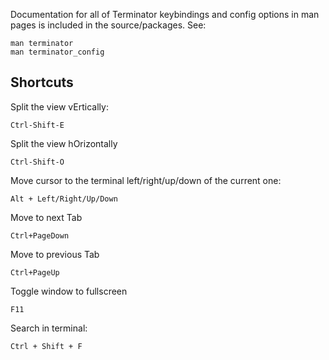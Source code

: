 Documentation for all of Terminator keybindings and config options in man pages is included in the source/packages. See:

    man terminator
    man terminator_config


## Shortcuts

Split the view vErtically:

    Ctrl-Shift-E

Split the view hOrizontally

    Ctrl-Shift-O


Move cursor to the terminal left/right/up/down  of  the  current one:

    Alt + Left/Right/Up/Down

Move to next Tab 

    Ctrl+PageDown

Move to previous Tab 

    Ctrl+PageUp

Toggle window to fullscreen

    F11

Search in terminal:

```
Ctrl + Shift + F
```
